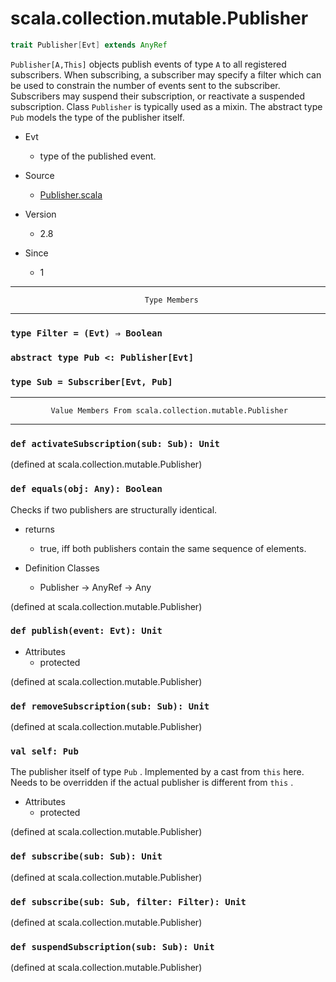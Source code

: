 
#                      scala.collection.mutable.Publisher                      #

```scala
trait Publisher[Evt] extends AnyRef
```

 `Publisher[A,This]` objects publish events of type `A` to all registered
subscribers. When subscribing, a subscriber may specify a filter which can be
used to constrain the number of events sent to the subscriber. Subscribers may
suspend their subscription, or reactivate a suspended subscription. Class
 `Publisher` is typically used as a mixin. The abstract type `Pub` models the
type of the publisher itself.

* Evt
  * type of the published event.

* Source
  * [Publisher.scala](https://github.com/scala/scala/tree/6d09a1ba5f/src/library/scala/collection/mutable/Publisher.scala#L1)
* Version
  * 2.8
* Since
  * 1


--------------------------------------------------------------------------------
                                  Type Members
--------------------------------------------------------------------------------


### `type Filter = (Evt) ⇒ Boolean`                                          ###


### `abstract type Pub <: Publisher[Evt]`                                    ###


### `type Sub = Subscriber[Evt, Pub]`                                        ###


--------------------------------------------------------------------------------
             Value Members From scala.collection.mutable.Publisher
--------------------------------------------------------------------------------


### `def activateSubscription(sub: Sub): Unit`                               ###

(defined at scala.collection.mutable.Publisher)


### `def equals(obj: Any): Boolean`                                          ###

Checks if two publishers are structurally identical.

* returns
  * true, iff both publishers contain the same sequence of elements.

* Definition Classes
  * Publisher → AnyRef → Any

(defined at scala.collection.mutable.Publisher)


### `def publish(event: Evt): Unit`                                          ###

* Attributes
  * protected

(defined at scala.collection.mutable.Publisher)


### `def removeSubscription(sub: Sub): Unit`                                 ###

(defined at scala.collection.mutable.Publisher)


### `val self: Pub`                                                          ###

The publisher itself of type `Pub` . Implemented by a cast from `this` here.
Needs to be overridden if the actual publisher is different from `this` .

* Attributes
  * protected

(defined at scala.collection.mutable.Publisher)


### `def subscribe(sub: Sub): Unit`                                          ###

(defined at scala.collection.mutable.Publisher)


### `def subscribe(sub: Sub, filter: Filter): Unit`                          ###

(defined at scala.collection.mutable.Publisher)


### `def suspendSubscription(sub: Sub): Unit`                                ###
(defined at scala.collection.mutable.Publisher)
